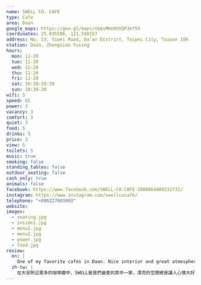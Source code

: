```yaml
---
name: SWELL CO. CAFE
type: Cafe
area: Daan
google_maps: https://goo.gl/maps/nbAsMHe9UVQP3kf59
coordinates: 25.035586, 121.548157
address: No. 23, Siwei Road, Da’an District, Taipei City, Taiwan 106
station: Daan, Zhongxiao Fuxing
hours:
  mon: 11-20
  tue: 11-20
  wed: 11-20
  thu: 11-20
  fri: 11-20
  sat: 10:30-20:30
  sun: 10:30-20
wifi: 5
speed: 65
power: 3
vacancy: 3
comfort: 3
quiet: 3
food: 5
drinks: 5
price: 3
view: 5
toilets: 5
music: true
smoking: false
standing_tables: false
outdoor_seating: false
cash_only: true
animals: false
facebook: https://www.facebook.com/SWELL-CO-CAFE-1008869809231731/
instagram: https://www.instagram.com/swellcocafe/
telephone: "+886227003003"
website: 
images:
  - seating.jpg
  - inside1.jpg
  - menu1.jpg
  - menu2.jpg
  - power.jpg
  - food.jpg
review:
  en: |
    One of my favorite cafes in Daan. Nice interior and great atmosphere. The food and drinks are really good, but definitely on the expensive side. Great WiFi and plenty of power outlets (although they encourage donations for using the power outlets, which is a little weird). Mornings are very quiet, but it usually gets pretty busy and noisy starting around lunch time and towards the afternoon.
  zh-tw: |
    在大安附近眾多的咖啡廳中，SWELL是我們最愛的其中一家，漂亮的空間總是讓人心情大好，連同餐飲都是這麼的優秀（反映在價格上：Ｐ），WiFi充電座都不讓人擔心，只是會鼓勵你捐獻一點小錢來用充電座，有點可愛。早上通常很安靜，從中午開始一直到晚上時間會一路熱鬧到閉店，除了工作也適合和朋友小聚。
---
```

